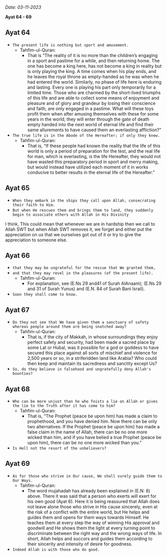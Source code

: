 *Date: 03-11-2023*

**Ayat 64 - 69**

## Ayat 64

- `The present life is nothing but sport and amusement.`
  - Tahfim-ul-Quran:
    - That is “The reality of it is no more than the children’s engaging in a sport and pastime for a while, and then returning home. The one has become a king here, has not become a king in reality but is only playing the king. A time comes when his play ends, and he leaves the royal throne as empty-handed as he was when he had entered the world. Similarly, no phase of life here is enduring and lasting. Every one is playing his part only temporarily for a limited time. Those who are charmed by the short-lived triumphs of this life and are able to collect some means of enjoyment and pleasure and of glory and grandeur by losing their conscience and faith, are only engaged in a pastime. What will these toys profit them when after amusing themselves with these for some years in the world, they will enter through the gate of death empty handed into the next world of eternal life and find their same allurements to have caused them an everlasting affliction?”
- `The true life is in the Abode of the Hereafter; if only they knew.`
  - Tahfim-ul-Quran:
    - That is, “If these people had known the reality that the life of this world is only a period of preparation for the test, and the real life for man, which is everlasting, is the life Hereafter, they would not have wasted this preparatory period in sport and merry making, but would instead have utilized each moment of it in works conducive to better results in the eternal life of the Hereafter.”


## Ayat 65
 
- `When they embark in the ships they call upon Allah, consecrating their faith to Him.`
- `But when He rescues them and brings them to land, they suddenly begin to associate others with Allah in His Divinity`

I think, This could mean that whenever we are in hardship then we call to Allah SWT but when Allah SWT removes it, we forget and either put the appreciation on us that we ourselves got out of it or try to give the appreciation to someone else.

## Ayat 66

- `that they may be ungrateful for the rescue that We granted them,`
- `and that they may revel in the pleasures (of the present life).`
  - Tahfim-ul-Quran:
    - For explanation, see (E.Ns 29 and41 of Surah AlAnaam); (E.Ns 29 and 31 of Surah Yunus) and (E.N. 84 of Surah Bani Israil).
- `Soon they shall come to know.`

## Ayat 67

- `Do they not see that We have given them a sanctuary of safety whereas people around them are being snatched away?`
  - Tahfim-ul-Quran:
    - That is, if the city of Makkah, in whose surroundings they enjoy perfect safety and security, had been made a sacred place by some Lat or Hubal, was it possible for a god or goddess to have secured this place against all sorts of mischief and violence for 2,500 years or so, in a striferidden land like Arabia? Who could then keep and maintain its sacredness and sanctity except Us?
- `So, do they believe in falsehood and ungratefully deny Allah's bounties?`

## Ayat 68

- `Who can be more unjust than he who foists a lie on Allah or gives the lie to the Truth after it has come to him?`
  - Tahfim-ul-Quran:
    - That is, “The Prophet (peace be upon him) has made a claim to prophethood, and you have denied him. Now there can be only two alternatives: If the Prophet (peace be upon him) has made a false claim in the name of Allah, there can be no one more wicked than him, and if you have belied a true Prophet (peace be upon him), there can be no one more wicked than you.”
- `Is Hell not the resort of the unbelievers?`

## Ayat 69

- `As for those who strive in Our cause, We shall surely guide them to Our Ways.`
  - Tahfim-ul-Quran:
    - The word mujahadah has already been explained in (E.N: 8) above. There it was said that a person who exerts will exert for his own good (Ayat 6). Here it is being reassured that Allah does not leave alone those who strive in His cause sincerely, even at the risk of a conflict with the entire world, but He helps and guides them and opens for them ways towards Himself. He teaches them at every step the way of winning His approval and goodwill and He shows them the light at every turning point to discriminate between the right way and the wrong ways of life. In short, Allah helps and succors and guides them according to their sincerity and intensity of desire for goodness.
- `Indeed Allah is with those who do good.`